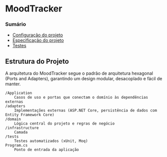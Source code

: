 # MoodTracker

### Sumário

- [Configuração do projeto](./config.md)
- [Especificação do projeto](./specification.md)
- [Testes](./tests.md)

## Estrutura do Projeto

A arquitetura do MoodTracker segue o padrão de arquitetura hexagonal (Ports and Adapters), garantindo um design modular, desacoplado e fácil de manter.
```
/Application
    Casos de uso e portas que conectam o domínio às dependências externas
/adapters
    Implementações externas (ASP.NET Core, persistência de dados com Entity Framework Core)
/domain
    Lógica central do projeto e regras de negócio
/infrastructure
    Camada
/tests
    Testes automatizados (xUnit, Moq)
Program.cs
    Ponto de entrada da aplicação
```